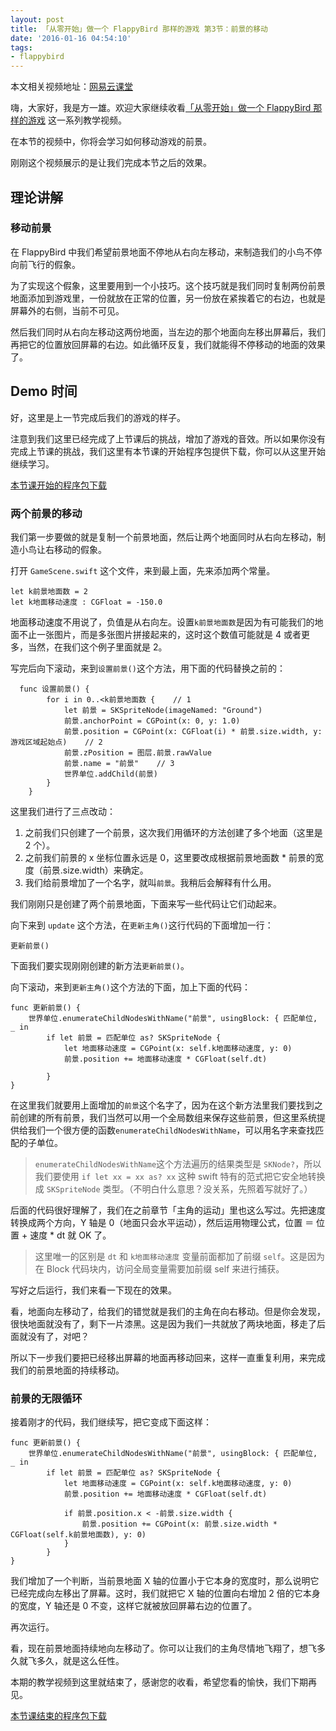 ```yaml
---
layout: post
title: 「从零开始」做一个 FlappyBird 那样的游戏 第3节：前景的移动
date: '2016-01-16 04:54:10'
tags:
- flappybird
---
```


本文相关视频地址：[网易云课堂](http://study.163.com/course/introduction/1685005.htm)

嗨，大家好，我是方一雄。欢迎大家继续收看[「从零开始」做一个 FlappyBird 那样的游戏](http://study.163.com/course/introduction/1685005.htm) 这一系列教学视频。

在本节的视频中，你将会学习如何移动游戏的前景。

刚刚这个视频展示的是让我们完成本节之后的效果。

## 理论讲解

### 移动前景

在 FlappyBird 中我们希望前景地面不停地从右向左移动，来制造我们的小鸟不停向前飞行的假象。

为了实现这个假象，这里要用到一个小技巧。这个技巧就是我们同时复制两份前景地面添加到游戏里，一份就放在正常的位置，另一份放在紧挨着它的右边，也就是屏幕外的右侧，当前不可见。

然后我们同时从右向左移动这两份地面，当左边的那个地面向左移出屏幕后，我们再把它的位置放回屏幕的右边。如此循环反复，我们就能得不停移动的地面的效果了。

## Demo 时间

好，这里是上一节完成后我们的游戏的样子。

注意到我们这里已经完成了上节课后的挑战，增加了游戏的音效。所以如果你没有完成上节课的挑战，我们这里有本节课的开始程序包提供下载，你可以从这里开始继续学习。

[本节课开始的程序包下载](https://github.com/FangYiXiong/FlappyZoe/archive/part-2-challenge-finished.zip)

### 两个前景的移动

我们第一步要做的就是复制一个前景地面，然后让两个地面同时从右向左移动，制造小鸟让右移动的假象。

打开 `GameScene.swift` 这个文件，来到最上面，先来添加两个常量。

```
let k前景地面数 = 2
let k地面移动速度 : CGFloat = -150.0
```

地面移动速度不用说了，负值是从右向左。设置`k前景地面数`是因为有可能我们的地面不止一张图片，而是多张图片拼接起来的，这时这个数值可能就是 4 或者更多，当然，在我们这个例子里面就是 2。

写完后向下滚动，来到`设置前景()`这个方法，用下面的代码替换之前的：

```
  func 设置前景() {
        for i in 0..<k前景地面数 {    // 1
	        let 前景 = SKSpriteNode(imageNamed: "Ground")
	        前景.anchorPoint = CGPoint(x: 0, y: 1.0)
	        前景.position = CGPoint(x: CGFloat(i) * 前景.size.width, y: 游戏区域起始点)    // 2
	        前景.zPosition = 图层.前景.rawValue
	        前景.name = "前景"    // 3
	        世界单位.addChild(前景)
        }
    }
```

这里我们进行了三点改动：

1. 之前我们只创建了一个前景，这次我们用循环的方法创建了多个地面（这里是 2  个）。
2. 之前我们前景的 x 坐标位置永远是 0，这里要改成根据前景地面数 * 前景的宽度（前景.size.width）来确定。
3. 我们给前景增加了一个名字，就叫`前景`。我稍后会解释有什么用。

我们刚刚只是创建了两个前景地面，下面来写一些代码让它们动起来。

向下来到 `update` 这个方法，在`更新主角()`这行代码的下面增加一行：

```
更新前景()
```

下面我们要实现刚刚创建的新方法`更新前景()`。

向下滚动，来到`更新主角()`这个方法的下面，加上下面的代码：

```
func 更新前景() {
	世界单位.enumerateChildNodesWithName("前景", usingBlock: { 匹配单位, _ in 
		if let 前景 = 匹配单位 as? SKSpriteNode {
			let 地面移动速度 = CGPoint(x: self.k地面移动速度, y: 0)
			前景.position += 地面移动速度 * CGFloat(self.dt)
			
		}
}	 
```

在这里我们就要用上面增加的`前景`这个名字了，因为在这个新方法里我们要找到之前创建的所有前景，我们当然可以用一个全局数组来保存这些前景，但这里系统提供给我们一个很方便的函数`enumerateChildNodesWithName`，可以用名字来查找匹配的子单位。

> `enumerateChildNodesWithName`这个方法遍历的结果类型是 `SKNode?`，所以我们要使用 `if let xx = xx as? xx` 这种 swift 特有的范式把它安全地转换成 `SKSpriteNode` 类型。（不明白什么意思？没关系，先照着写就好了。）

后面的代码很好理解了，我们在之前章节「主角的运动」里也这么写过。先把速度转换成两个方向，Y 轴是 0（地面只会水平运动），然后运用物理公式，位置 ＝ 位置 + 速度 * dt 就 OK 了。

> 这里唯一的区别是 `dt` 和 `k地面移动速度` 变量前面都加了前缀 `self`。这是因为在 Block 代码块内，访问全局变量需要加前缀 self 来进行捕获。

写好之后运行，我们来看一下现在的效果。

看，地面向左移动了，给我们的错觉就是我们的主角在向右移动。但是你会发现，很快地面就没有了，剩下一片漆黑。这是因为我们一共就放了两块地面，移走了后面就没有了，对吧？

所以下一步我们要把已经移出屏幕的地面再移动回来，这样一直重复利用，来完成我们的前景地面的持续移动。

### 前景的无限循环

接着刚才的代码，我们继续写，把它变成下面这样：

```
func 更新前景() {
	世界单位.enumerateChildNodesWithName("前景", usingBlock: { 匹配单位, _ in 
		if let 前景 = 匹配单位 as? SKSpriteNode {
			let 地面移动速度 = CGPoint(x: self.k地面移动速度, y: 0)
			前景.position += 地面移动速度 * CGFloat(self.dt)
			
			if 前景.position.x < -前景.size.width {
				前景.position += CGPoint(x: 前景.size.width * CGFloat(self.k前景地面数), y: 0)
			}
		}
}	 
```

我们增加了一个判断，当前景地面 X 轴的位置小于它本身的宽度时，那么说明它已经完成向左移出了屏幕。这时，我们就把它 X 轴的位置向右增加 2 倍的它本身的宽度，Y 轴还是 0 不变，这样它就被放回屏幕右边的位置了。

再次运行。

看，现在前景地面持续地向左移动了。你可以让我们的主角尽情地飞翔了，想飞多久就飞多久，就是这么任性。

本期的教学视频到这里就结束了，感谢您的收看，希望您看的愉快，我们下期再见。

[本节课结束的程序包下载](https://github.com/FangYiXiong/FlappyZoe/archive/part-3-finished.zip)
